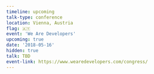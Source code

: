 ```yaml
---
timeline: upcoming
talk-type: conference
location: Vienna, Austria
flag: 🇦🇹
event: 'We Are Developers'
upcoming: true
date: '2018-05-16'
hidden: true
talk: TBD
event-link: https://www.wearedevelopers.com/congress/
---
```


